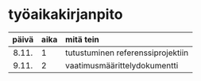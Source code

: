 # työaikakirjanpito

| päivä | aika | mitä tein  |
| :----:|:-----| :-----|
| 8.11. | 1    | tutustuminen referenssiprojektiin |
| 9.11. | 2    | vaatimusmäärittelydokumentti |